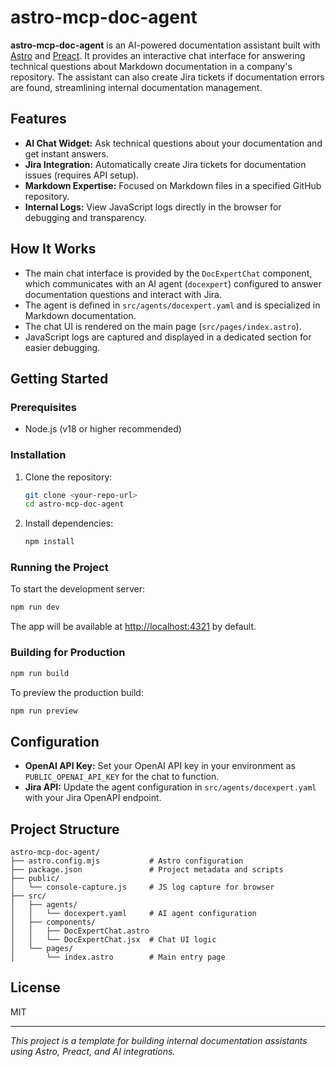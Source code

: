 # astro-mcp-doc-agent

**astro-mcp-doc-agent** is an AI-powered documentation assistant built with [Astro](https://astro.build/) and [Preact](https://preactjs.com/). It provides an interactive chat interface for answering technical questions about Markdown documentation in a company's repository. The assistant can also create Jira tickets if documentation errors are found, streamlining internal documentation management.

## Features

- **AI Chat Widget:** Ask technical questions about your documentation and get instant answers.
- **Jira Integration:** Automatically create Jira tickets for documentation issues (requires API setup).
- **Markdown Expertise:** Focused on Markdown files in a specified GitHub repository.
- **Internal Logs:** View JavaScript logs directly in the browser for debugging and transparency.

## How It Works

- The main chat interface is provided by the `DocExpertChat` component, which communicates with an AI agent (`docexpert`) configured to answer documentation questions and interact with Jira.
- The agent is defined in `src/agents/docexpert.yaml` and is specialized in Markdown documentation.
- The chat UI is rendered on the main page (`src/pages/index.astro`).
- JavaScript logs are captured and displayed in a dedicated section for easier debugging.

## Getting Started

### Prerequisites

- Node.js (v18 or higher recommended)

### Installation

1. Clone the repository:
   ```bash
   git clone <your-repo-url>
   cd astro-mcp-doc-agent
   ```
2. Install dependencies:
   ```bash
   npm install
   ```

### Running the Project

To start the development server:

```bash
npm run dev
```

The app will be available at [http://localhost:4321](http://localhost:4321) by default.

### Building for Production

```bash
npm run build
```

To preview the production build:

```bash
npm run preview
```

## Configuration

- **OpenAI API Key:** Set your OpenAI API key in your environment as `PUBLIC_OPENAI_API_KEY` for the chat to function.
- **Jira API:** Update the agent configuration in `src/agents/docexpert.yaml` with your Jira OpenAPI endpoint.

## Project Structure

```
astro-mcp-doc-agent/
├── astro.config.mjs           # Astro configuration
├── package.json               # Project metadata and scripts
├── public/
│   └── console-capture.js     # JS log capture for browser
├── src/
│   ├── agents/
│   │   └── docexpert.yaml     # AI agent configuration
│   ├── components/
│   │   ├── DocExpertChat.astro
│   │   └── DocExpertChat.jsx  # Chat UI logic
│   └── pages/
│       └── index.astro        # Main entry page
```

## License

MIT

---

_This project is a template for building internal documentation assistants using Astro, Preact, and AI integrations._
